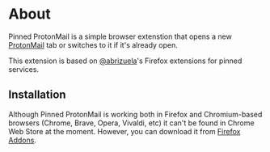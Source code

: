 # About

Pinned ProtonMail is a simple browser extenstion that opens a new [ProtonMail](https://mail.protonmail.com) tab or switches to it if it's already open.

This extension is based on [@abrizuela](https://github.com/abrizuela)'s Firefox extensions for pinned services.

## Installation

Although Pinned ProtonMail is working both in Firefox and Chromium-based browsers (Chrome, Brave, Opera, Vivaldi, etc) it can't be found in Chrome Web Store at the moment. However, you can download it from [Firefox Addons](https://addons.mozilla.org/en-US/firefox/addon/pinned-protonmail/).